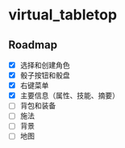 # virtual_tabletop

## Roadmap

- [x] 选择和创建角色
- [x] 骰子按钮和骰盘
- [x] 右键菜单
- [x] 主要信息（属性、技能、摘要）
- [ ] 背包和装备
- [ ] 施法
- [ ] 背景
- [ ] 地图